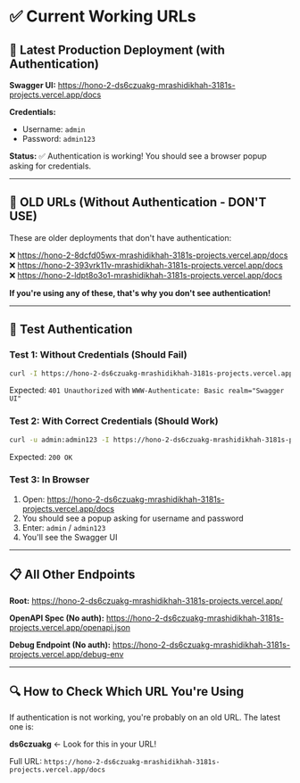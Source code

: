# ✅ Current Working URLs

## 🔗 Latest Production Deployment (with Authentication)

**Swagger UI:**
https://hono-2-ds6czuakg-mrashidikhah-3181s-projects.vercel.app/docs

**Credentials:**
- Username: `admin`
- Password: `admin123`

**Status:** ✅ Authentication is working! You should see a browser popup asking for credentials.

---

## 🚨 OLD URLs (Without Authentication - DON'T USE)

These are older deployments that don't have authentication:

❌ https://hono-2-8dcfd05wx-mrashidikhah-3181s-projects.vercel.app/docs
❌ https://hono-2-393vrk11v-mrashidikhah-3181s-projects.vercel.app/docs
❌ https://hono-2-ldpt8o3o1-mrashidikhah-3181s-projects.vercel.app/docs

**If you're using any of these, that's why you don't see authentication!**

---

## 🧪 Test Authentication

### Test 1: Without Credentials (Should Fail)
```bash
curl -I https://hono-2-ds6czuakg-mrashidikhah-3181s-projects.vercel.app/docs
```
Expected: `401 Unauthorized` with `WWW-Authenticate: Basic realm="Swagger UI"`

### Test 2: With Correct Credentials (Should Work)
```bash
curl -u admin:admin123 -I https://hono-2-ds6czuakg-mrashidikhah-3181s-projects.vercel.app/docs
```
Expected: `200 OK`

### Test 3: In Browser
1. Open: https://hono-2-ds6czuakg-mrashidikhah-3181s-projects.vercel.app/docs
2. You should see a popup asking for username and password
3. Enter: `admin` / `admin123`
4. You'll see the Swagger UI

---

## 📋 All Other Endpoints

**Root:**
https://hono-2-ds6czuakg-mrashidikhah-3181s-projects.vercel.app/

**OpenAPI Spec (No auth):**
https://hono-2-ds6czuakg-mrashidikhah-3181s-projects.vercel.app/openapi.json

**Debug Endpoint (No auth):**
https://hono-2-ds6czuakg-mrashidikhah-3181s-projects.vercel.app/debug-env

---

## 🔍 How to Check Which URL You're Using

If authentication is not working, you're probably on an old URL. The latest one is:

**ds6czuakg** ← Look for this in your URL!

Full URL: `https://hono-2-ds6czuakg-mrashidikhah-3181s-projects.vercel.app/docs`

